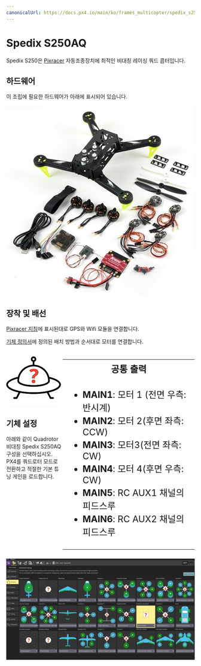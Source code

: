 ```yaml
---
canonicalUrl: https://docs.px4.io/main/ko/frames_multicopter/spedix_s250_pixracer
---
```


# Spedix S250AQ

Spedix S250은 [Pixracer](../flight_controller/pixracer.md) 자동조종장치에 최적인 비대칭 레이싱 쿼드 콥터입니다.

## 하드웨어

이 조립에 필요한 하드웨어가 아래에 표시되어 있습니다.

![Spedix s250 부품 (조립되지 않음)](../../assets/airframes/multicopter/spedix_s250aq_pixracer/spedix_s250aq_arf_components_unassembled.jpg)

## 장착 및 배선

[Pixracer 지침](../flight_controller/pixracer.md)에 표시된대로 GPS와 Wifi 모듈을 연결합니다.

[기체 정의서](../airframes/airframe_reference.md#quadrotor-asymmetric)에 정의된 배치 방법과 순서대로 모터를 연결합니다.

<div>
  <img src="../../assets/airframes/types/AirframeUnknown.svg" width="29%" style="max-height: 180px;" /> 
  
  <table style="float: right; width: 70%; font-size:1.5rem;">
    <colgroup><col></colgroup> <tr>
      <th>
        공통 출력
      </th>
    </tr>
<tr>
 <td style="vertical-align: top;"><ul><li><b>MAIN1</b>: 모터 1 (전면 우측: 반시계)</li><li><b>MAIN2</b>: 모터 2(후면 좌측: CCW)</li><li><b>MAIN3</b>: 모터3(전면 좌측: CW)</li><li><b>MAIN4</b>: 모터 4(후면 우측: CW)</li><li><b>MAIN5</b>: RC AUX1 채널의 피드스루</li><li><b>MAIN6</b>: RC AUX2 채널의 피드스루</li></ul></td>
</tr>
  </table>
</div>

## 기체 설정

아래와 같이 Quadrotor 비대칭 Spedix S250AQ 구성을 선택하십시오. PX4를 쿼드로터 모드로 전환하고 적절한 기본 튜닝 게인을 로드합니다.

![QGC - Spedix250aq의 경우 COnfigure 기체](../../assets/airframes/multicopter/spedix_s250aq_pixracer/spedix_250aq_qgc.png)